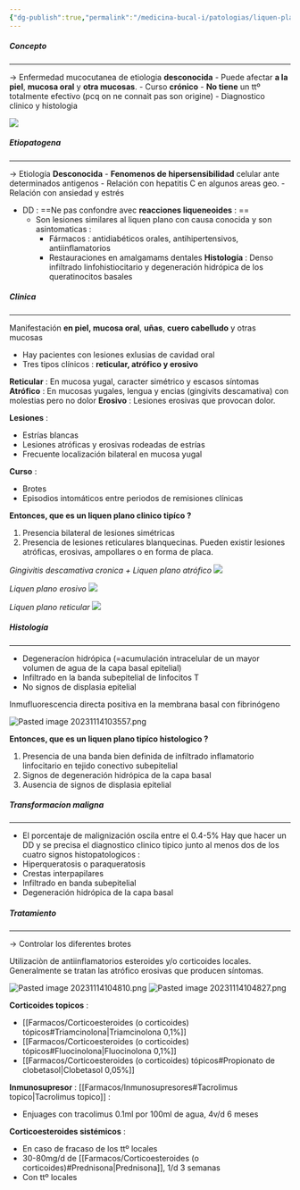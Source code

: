 ```yaml
---
{"dg-publish":true,"permalink":"/medicina-bucal-i/patologias/liquen-plano/","tags":["LesionesBlancas"]}
---
```



##### Concepto
---
 → Enfermedad mucocutanea de etiologia **desconocida**
	- Puede afectar **a la piel**, **mucosa oral** y **otra mucosas**.
	- Curso **crónico** 
	- **No tiene** un ttº totalmente efectivo (pcq on ne connaìt pas son origine)
	- Diagnostico clinico y histologia

![](https://www.uv.es/medicina-oral/Docencia/atlas/liquen/2002.jpg)


##### Etiopatogena 
---

-> Etiología **Desconocida**
	- **Fenomenos de hipersensibilidad** celular ante determinados antigenos
	- Relación con hepatitis C en algunos areas geo.
	- Relación con ansiedad y estrés

- DD : ==Ne pas confondre avec **reacciones liqueneoides** : ==
	- Son lesiones similares al liquen plano con causa conocida y son asintomaticas  : 
		- Fármacos : antidiabéticos orales, antihipertensivos, antiinflamatorios
		- Restauraciones en amalgamams dentales
		**Histología** : Denso infiltrado linfohistiocitario y degeneración hidrópica de los queratinocitos basales




##### Clinica
---

Manifestación **en piel, mucosa oral**, **uñas**, **cuero cabelludo** y otras mucosas
- Hay pacientes con lesiones exlusias de cavidad oral
- Tres tipos clínicos : **reticular, atrófico y erosivo**

**Reticular** : En mucosa yugal, caracter simétrico y escasos síntomas
**Atrófico** : En mucosas yugales, lengua y encias (gingivits descamativa) con molestias pero no dolor
**Erosivo** : Lesiones erosivas que provocan dolor.


**Lesiones** : 
- Estrías blancas
- Lesiones atróficas y erosivas rodeadas de estrías
- Frecuente localización bilateral en mucosa yugal

**Curso** : 
- Brotes
- Episodios intomáticos entre periodos de remisiones clínicas


**Entonces, que es un liquen plano clinico tipíco ?**
1. Presencia bilateral de lesiones simétricas
2. Presencia de lesiones reticulares blanquecinas. Pueden existir lesiones atróficas, erosivas, ampollares o en forma de placa.

*Gingivitis descamativa cronica + Liquen plano atrófico*
![](https://www.uv.es/medicina-oral/Docencia/atlas/liquen/20078.jpg)


*Liquen plano erosivo*
![](https://www.uv.es/medicina-oral/Docencia/atlas/liquen/20096.jpg)


*Liquen plano reticular*
![](https://www.uv.es/medicina-oral/Docencia/atlas/liquen/20015.jpg)

##### Histología
---


- Degeneracíon hidrópica (=acumulación intracelular de un mayor volumen de agua de la capa basal epitelial)
- Infiltrado en la banda subepitelial de linfocitos T 
- No signos de displasia epitelial

Inmufluorescencia directa positiva en la membrana basal con fibrinógeno

![Pasted image 20231114103557.png](/img/user/Medicina%20Bucal%20I/Medias/Pasted%20image%2020231114103557.png)


**Entonces, que es un liquen plano tipíco histologico ?**
1. Presencia de una banda bien definida de infiltrado inflamatorio linfocitario en tejido conectivo subepitelial
2. Signos de degeneración hidrópica de la capa basal
3. Ausencia de signos de displasia epitelial


##### Transformacíon maligna
---

- El porcentaje de malignización oscila entre el 0.4-5%
Hay que hacer un DD y se precisa el diagnostico clinico tipico junto al menos dos de los cuatro signos histopatologicos : 
- Hiperqueratosis o paraqueratosis
- Crestas interpapilares 
- Infiltrado en banda subepitelial
- Degeneración hidrópica de la capa basal


##### Tratamiento
---

-> Controlar los diferentes brotes 

Utilizaciòn de antiinflamatorios esteroides y/o corticoides locales.
Generalmente se tratan las atrófico erosivas que producen síntomas.

![Pasted image 20231114104810.png](/img/user/Medicina%20Bucal%20I/Medias/Pasted%20image%2020231114104810.png)
![Pasted image 20231114104827.png](/img/user/Medicina%20Bucal%20I/Medias/Pasted%20image%2020231114104827.png)

**Corticoides topicos** : 
- [[Farmacos/Corticoesteroides (o corticoides) tópicos#Triamcinolona\|Triamcinolona 0,1%]]
- [[Farmacos/Corticoesteroides (o corticoides) tópicos#Fluocinolona\|Fluocinolona 0,1%]]
- [[Farmacos/Corticoesteroides (o corticoides) tópicos#Propionato de clobetasol\|Clobetasol 0,05%]]

**Inmunosupresor** : 
[[Farmacos/Inmunosupresores#Tacrolimus topico\|Tacrolimus topico]] : 
- Enjuages con tracolimus 0.1ml por 100ml de agua, 4v/d 6 meses

**Corticoesteroides sistémicos** :
- En caso de fracaso de los ttº locales
- 30-80mg/d de [[Farmacos/Corticoesteroides (o corticoides)#Prednisona\|Prednisona]], 1/d 3 semanas
- Con ttº locales